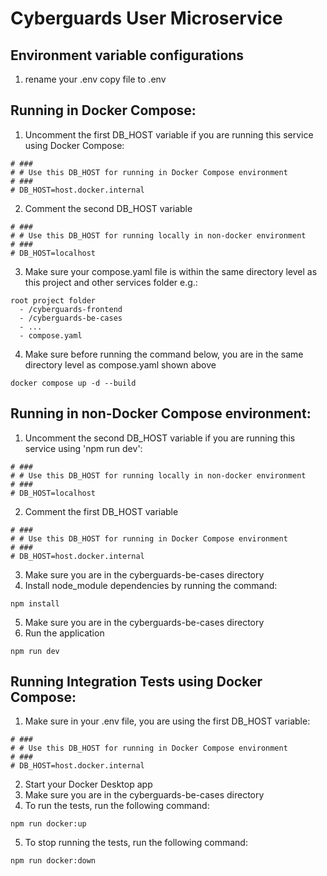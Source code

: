 # Cyberguards User Microservice

## Environment variable configurations

1. rename your .env copy file to .env

## Running in Docker Compose:

1. Uncomment the first DB_HOST variable if you are running this service using Docker Compose:

```
# ###
# # Use this DB_HOST for running in Docker Compose environment
# ###
# DB_HOST=host.docker.internal
```

2. Comment the second DB_HOST variable

```
# ###
# # Use this DB_HOST for running locally in non-docker environment
# ###
# DB_HOST=localhost
```

3. Make sure your compose.yaml file is within the same directory level as this project and other services folder e.g.:

```
root project folder
  - /cyberguards-frontend
  - /cyberguards-be-cases
  - ...
  - compose.yaml
```

4. Make sure before running the command below, you are in the same directory level as compose.yaml shown above

```
docker compose up -d --build
```

## Running in non-Docker Compose environment:

1. Uncomment the second DB_HOST variable if you are running this service using 'npm run dev':

```
# ###
# # Use this DB_HOST for running locally in non-docker environment
# ###
# DB_HOST=localhost
```

2. Comment the first DB_HOST variable

```
# ###
# # Use this DB_HOST for running in Docker Compose environment
# ###
# DB_HOST=host.docker.internal
```

3. Make sure you are in the cyberguards-be-cases directory
4. Install node_module dependencies by running the command:

```
npm install
```

5. Make sure you are in the cyberguards-be-cases directory
6. Run the application

```
npm run dev
```

## Running Integration Tests using Docker Compose:

1. Make sure in your .env file, you are using the first DB_HOST variable:

```
# ###
# # Use this DB_HOST for running in Docker Compose environment
# ###
# DB_HOST=host.docker.internal
```

2. Start your Docker Desktop app
3. Make sure you are in the cyberguards-be-cases directory
4. To run the tests, run the following command:

```
npm run docker:up
```

5. To stop running the tests, run the following command:

```
npm run docker:down
```

